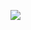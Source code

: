 ![](![image](https://user-images.githubusercontent.com/54862468/96415980-0813a980-11f8-11eb-842a-ff72a23bf7bd.png))
